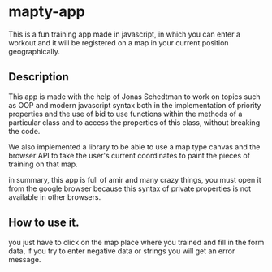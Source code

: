 # mapty-app
This is a fun training app made in javascript, in which you can enter a workout and it will be registered on a map in your current position geographically.

## Description

This app is made with the help of Jonas Schedtman to work on topics such as OOP and modern javascript syntax both in the implementation of priority properties and the use of bid to use functions within the methods of a particular class and to access the properties of this class, without breaking the code.

We also implemented a library to be able to use a map type canvas and the browser API to take the user's current coordinates to paint the pieces of training on that map.

in summary, this app is full of amir and many crazy things, you must open it from the google browser because this syntax of private properties is not available in other browsers.

## How to use it.

you just have to click on the map place where you trained and fill in the form data, if you try to enter negative data or strings you will get an error message. 
